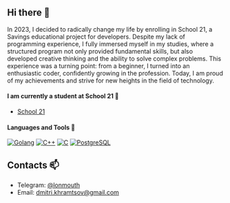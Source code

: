 ## Hi there 👋

In 2023, I decided to radically change my life by enrolling in School 21, a Savings educational project for developers. Despite my lack of programming experience, I fully immersed myself in my studies, where a structured program not only provided fundamental skills, but also developed creative thinking and the ability to solve complex problems. This experience was a turning point: from a beginner, I turned into an enthusiastic coder, confidently growing in the profession. Today, I am proud of my achievements and strive for new heights in the field of technology.

#### I am currently a student at School 21 🌱

* [School 21](https://21-school.ru/)

#### Languages and Tools 🔭

[![Golang](https://img.shields.io/badge/Go-00ADD8?style=for-the-badge&logo=go&logoColor=white&border-radius=5)](https://golang.org/)
[![C++](https://img.shields.io/badge/C++-00599C?style=for-the-badge&logo=cplusplus&logoColor=white&border-radius=5)](https://isocpp.org/)
[![C](https://img.shields.io/badge/C-00599C?style=for-the-badge&logo=c&logoColor=white&border-radius=5)](https://www.gnu.org/software/gnu-c-manual/)
[![PostgreSQL](https://img.shields.io/badge/PostgreSQL-336791?style=for-the-badge&logo=postgresql&logoColor=white&border-radius=5)](https://www.postgresql.org/)

## Contacts 📫
* Telegram: [@lonmouth](https://t.me/lonmouth)
* Email: dmitri.khramtsov@gmail.com

<!--
**Dmitrii-Khramtsov/Dmitrii-Khramtsov** is a ✨ _special_ ✨ repository because its `README.md` (this file) appears on your GitHub profile.

Here are some ideas to get you started:

- 🔭 I’m currently working on ...
- 🌱 I’m currently learning ...
- 👯 I’m looking to collaborate on ...
- 🤔 I’m looking for help with ...
- 💬 Ask me about ...
- 📫 How to reach me: ...
- 😄 Pronouns: ...
- ⚡ Fun fact: ...
-->
